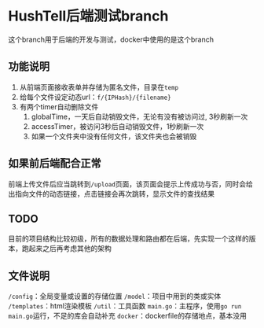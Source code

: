 # HushTell后端测试branch
这个branch用于后端的开发与测试，docker中使用的是这个branch

## 功能说明
1. 从前端页面接收表单并存储为匿名文件，目录在`temp`
2. 给每个文件设定动态url：`f/{IPHash}/{filename}`
3. 有两个timer自动删除文件
	1. globalTime，一天后自动销毁文件，无论有没有被访问过, 3秒刷新一次
	2. accessTimer，被访问3秒后自动销毁文件，1秒刷新一次
	3. 如果一个文件夹中没有任何文件，该文件夹也会被销毁

## 如果前后端配合正常
前端上传文件后应当跳转到`/upload`页面，该页面会提示上传成功与否，同时会给出指向文件的动态链接，点击链接会再次跳转，显示文件的查找结果

## TODO
目前的项目结构比较初级，所有的数据处理和路由都在后端，先实现一个这样的版本，跑起来之后再考虑其他的架构

## 文件说明
`/config`：全局变量或设置的存储位置
`/model`：项目中用到的类或实体
`/templates`：html渲染模板
`/util`：工具函数
`main.go`：主程序，使用`go run main.go`运行，不足的库会自动补充
`docker`：dockerfile的存储地点，基本没用